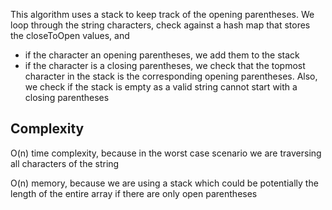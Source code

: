 This algorithm uses a stack to keep track of the opening parentheses.
We loop through the string characters, check against a hash map that stores the closeToOpen values, and

- if the character an opening parentheses, we add them to the stack
- if the character is a closing parentheses, we check that the topmost character in the stack is the corresponding opening parentheses. Also, we check if the stack is empty as a valid string cannot start with a closing parentheses

## Complexity

O(n) time complexity, because in the worst case scenario we are traversing all characters of the string

O(n) memory, because we are using a stack which could be potentially the length of the entire array if there are only open parentheses
